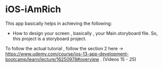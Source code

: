 # iOS-iAmRich

This app basically helps in achieving the following:
 
 * How to design your screen , basically , your Main.storyboard file. So, this project is a storyboard project.


To follow the actual tutorial , follow the section 2 here -> https://www.udemy.com/course/ios-13-app-development-bootcamp/learn/lecture/16250978#overview . (Videos 15 - 25)

